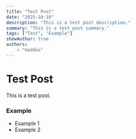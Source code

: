 ```yaml
---
title: "Test Post"
date: "2025-10-19"
description: "This is a test post description."
summary: "This is a test post summary."
tags: ["Test", "Example"]
showAuthor: true
authors:
    - "maddox"
---
```


# Test Post
This is a test post.

### Example
- Example 1
- Example 2